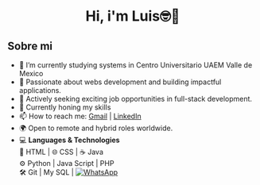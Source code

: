 <div align=center>
<h1 align=center>Hi, i'm Luis🤓👋</h1>
</div>

## Sobre mi
- 🌱 I’m currently studying systems in Centro Universitario UAEM Valle de Mexico
- 🌟 Passionate about webs development and building impactful applications.  
- 💼 Actively seeking exciting job opportunities in full-stack development.
- 📖 Currently honing my skills
- 📫 How to reach me: [Gmail](mailto:luisalbertorosalesg@gmail.com) | [LinkedIn](https://www.linkedin.com/in/luis-alberto-rosales-garc%C3%ADa-582b882aa/)
- 🌍 Open to remote and hybrid roles worldwide. 
- 💻 **Languages & Technologies**  
🐍 HTML | 🌐 CSS | ☕ Java  
⚙️ Python | Java Script | PHP  
🛠️ Git | My SQL |
[![WhatsApp](https://img.shields.io/badge/Luis-Contact%20me-25D366?style=for-the-badge&logo=whatsapp&logoColor=white)](https://wa.me/525544931280)


<!--
**LuisRGDev/LuisRGDev** is a ✨ _special_ ✨ repository because its `README.md` (this file) appears on your GitHub profile.

Here are some ideas to get you started:

- 🔭 I’m currently working on ...
- 🌱 I’m currently learning ...
- 👯 I’m looking to collaborate on ...
- 🤔 I’m looking for help with ...
- 💬 Ask me about ...
- 📫 How to reach me: ...
- 😄 Pronouns: ...
- ⚡ Fun fact: ...
-->
